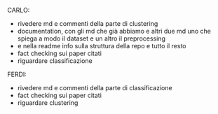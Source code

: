 CARLO:
- rivedere md e commenti della parte di clustering
- documentation, con gli md che già abbiamo e altri due md uno che spiega a modo il dataset e un altro il preprocessing
- e nella readme info sulla struttura della repo e tutto il resto
- fact checking sui paper citati
- riguardare classificazione

FERDI:
- rivedere md e commenti della parte di classificazione
- fact checking sui paper citati
- riguardare clustering